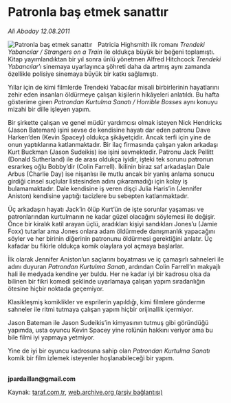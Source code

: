 # Patronla baş etmek sanattır

*Ali Abaday 12.08.2011*

<div class="yazi"><img align="left" alt="Patronla baş etmek sanattır" border="0" src="http://www.taraf.com.tr/fotoraflar/makaleler/patronla-bas-etmek-sanattir_4957_orijinal.jpg" style="border-right-width:10px; border-color:#FFFFFF"/><p>Patricia Highsmith ilk romanı <i>Trendeki Yabancılar / Strangers on a Train</i> ile oldukça büyük bir beğeni toplamıştı. Kitap yayımlandıktan bir yıl sonra ünlü yönetmen Alfred Hitchcock <i>Trendeki Yabancılar</i>’ı sinemaya uyarlayınca şöhreti daha da artmış aynı zamanda özellikle polisiye sinemaya büyük bir katkı sağlamıştı.</p>
<p>Yıllar için de kimi filmlerde Trendeki Yabacılar misali birbirlerinin hayatlarını zehir eden insanları öldürmeye çalışan kişilerin hikâyeleri anlatıldı. Bu hafta gösterime giren <i>Patrondan Kurtulma Sanatı / Horrible Bosses</i> aynı konuyu mizahi bir dille işleyen yapım.</p>
<p>Bir şirkette çalışan ve genel müdür yardımcısı olmak isteyen Nick Hendricks (Jason Bateman) işini sevse de kendisine hayatı dar eden patronu Dave Harken’den (Kevin Spacey) oldukça şikâyetçidir. Ancak terfi için yine de onun yaptıklarına katlanmaktadır. Bir ilaç firmasında çalışan yakın arkadaşı Kurt Buckman (Jason Sudeikis) ise işini sevmektedir. Patronu Jack Pellitt (Donald Sutherland) ile de arası oldukça iyidir, işteki tek sorunu patronun esrarkeş oğlu Bobby’dir (Colin Farrell). İkilinin biraz saf arkadaşları Dale Arbus (Charlie Day) ise nişanlısı ile mutlu ancak bir yanlış anlama sonucu girdiği cinsel suçlular listesinden adını çıkaramadığı için kolay iş bulamamaktadır. Dale kendisine iş veren dişçi Julia Haris’in (Jennifer Aniston) kendisine yaptığı tacizlere bu sebepten katlanmaktadır.</p>
<p>Üç arkadaşın hayatı Jack’in ölüp Kurt’ün de işte sorunlar yaşaması ve patronlarından kurtulmanın ne kadar güzel olacağını söylemesi ile değişir. Önce bir kiralık katil arayan üçlü, aradıkları kişiyi sandıkları Jones’u (Jamie Foxx) tutarlar ama Jones onlara adam öldürmede danışmanlık yapacağını söyler ve her birinin diğerinin patronunu öldürmesi gerektiğini anlatır. Üç kafadar bu fikirle oldukça komik olaylara yol açmaya başlarlar.</p>
<p>İlk olarak Jennifer Aniston’un saçlarını boyatması ve iç çamaşırlı sahneleri ile adını duyuran <i>Patrondan Kurtulma Sanatı</i>, ardından Colin Farrell’ın makyajlı hali ile medyada kendine yer buldu. Her ne kadar iyi bir kadrosu olsa da bilinen bir fikri komedi şeklinde uyarlamaya çalışan yapım sıradanlığın ötesine hiçbir noktada geçemiyor.</p>
<p>Klasikleşmiş komiklikler ve esprilerin yapıldığı, kimi filmlere gönderme sahneler ile ritmi tutmaya çalışan yapım hiçbir orijinallik içermiyor.</p>
<p>Jason Bateman ile Jason Sudeikis’in kimyasının tutmuş gibi göründüğü yapımda, usta oyuncu Kevin Spacey yine rolünün hakkını veriyor ama bu bile filmi iyi yapmaya yetmiyor.</p>
<p>Yine de iyi bir oyuncu kadrosuna sahip olan <i>Patrondan Kurtulma Sanatı</i> komik bir film izlemek isteyenler hoşlanabileceği bir yapım.</p>
<p><b><br/>jpardaillan@gmail.com</b></p>
</div>

Kaynak: [taraf.com.tr](http://www.taraf.com.tr/ali-abaday/makale-patronla-bas-etmek-sanattir.htm), [web.archive.org (arşiv bağlantısı)](http://web.archive.org/web/20130623032855/http://www.taraf.com.tr/ali-abaday/makale-patronla-bas-etmek-sanattir.htm)
